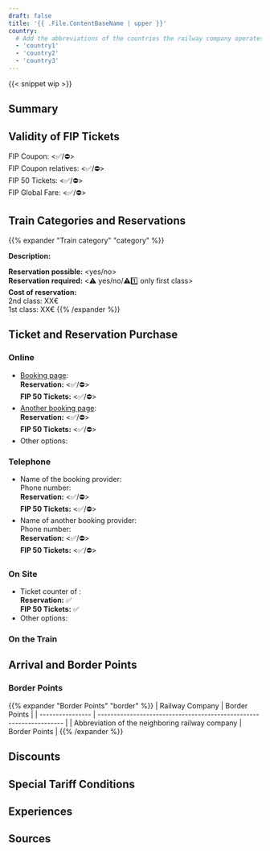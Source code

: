 ```yaml
---
draft: false
title: '{{ .File.ContentBaseName | upper }}'
country:
  # Add the abbreviations of the countries the railway company operates in.
  - 'country1'
  - 'country2'
  - 'country3'
---
```


<!-- Remove the WIP snippet if the page is complete -->
{{< snippet wip >}}

<!--
  Short description of the railway company. For example, the full name in the local language, alternative names, and information about whether it is a private or state railway.
-->

## Summary

<!--
  Bullet point summary of the most important features/FIP regulations of the railway company.
  For example:
  - Are FIP 50 and FIP Coupons accepted?
  - Is there a reservation requirement?
  - Are there any other special tariff regulations or deviations from other FIP railway companies?
-->

## Validity of FIP Tickets

FIP Coupon: <✅/⛔> \
FIP Coupon relatives: <✅/⛔> \
FIP 50 Tickets: <✅/⛔> \
FIP Global Fare: <✅/⛔>

<!--
  Where are FIP 50 tickets/FIP Coupons valid and are there any restrictions? Which ticket is required for entry (e.g., continuous FIP 50 ticket or FIP Coupons of both countries)?
-->

## Train Categories and Reservations

<!--
  Are reservations possible and where is there a reservation requirement?
-->

<!--
  For each train category, a separate section can be added according to the following principle:
  In the title, the following emojis can be used:
  - ⚠️ for a general reservation requirement
  - 1️⃣ für a reservation requirement in 1st class
-->
{{% expander "Train category" "category" %}}
<!-- Replace "Train category" with the name of the category, e.g. ICE. -->
**Description:**
<!-- Description of the category -->
**Reservation possible:** <yes/no> \
**Reservation required:** <⚠️ yes/no/⚠️1️⃣ only first class> \
**Cost of reservation:** <!-- Enter the costs here by class, route, etc. If there are no fixed prices, then provide a price range or examples. --> \
2nd class: XX€ \
1st class: XX€
{{% /expander %}}

## Ticket and Reservation Purchase

### Online

- [Booking page](<Link to the website>): \
  **Reservation:** <✅/⛔> \
  **FIP 50 Tickets:** <✅/⛔>
  <!-- Optional booking notes, how can FIP tickets or reservations be purchased? -->
- [Another booking page](<Link to the website>): \
  **Reservation:** <✅/⛔> \
  **FIP 50 Tickets:** <✅/⛔>
  <!-- Optional booking notes, how can FIP tickets or reservations be purchased? -->
- Other options:
  <!-- Other notes and additional websites for online booking/reservation. -->

### Telephone

- Name of the booking provider: \
  Phone number: <Phone number> \
  **Reservation:** <✅/⛔> \
  **FIP 50 Tickets:** <✅/⛔>
  <!-- Additional notes for booking by phone -->
- Name of another booking provider: \
  Phone number: <Phone number> \
  **Reservation:** <✅/⛔> \
  **FIP 50 Tickets:** <✅/⛔>
  <!-- Additional notes for booking by phone -->

### On Site

- Ticket counter of <Railway Company>: \
  **Reservation:** ✅ \
  **FIP 50 Tickets:** ✅
  <!-- Where are ticket counters generally located? If possible,add a to an overview. Add additional  information about purchasing at the counter. -->
- Other options:
  <!-- Can tickets also be purchased at other counters abroad, if so where? -->

### On the Train

<!--
  Can tickets with FIP discount still be purchased on the train, if so how and is there a surcharge?
-->

## Arrival and Border Points

### <Country Name>

<!--
  Which routes can be used from the respective country?
  What tips & recommendations are there for entry from the country
-->

### Border Points

<!--
  Add the border points with links to the neighboring railway companies.
-->

{{% expander "Border Points" "border" %}}
| Railway Company | Border Points                                                         |
| ---------------- | ------------------------------------------------------------------- |
| Abbreviation of the neighboring railway company              | Border Points             |
{{% /expander %}}

## Discounts

<!--
  What discounts can children receive and under what circumstances?
  What other discounts might there be?
-->

## Special Tariff Conditions

### <Route or Name>

<!--
  Description of the special condition, if there are special regulations on certain routes.
-->

## Experiences

<!--
  Personal experiences and special personal tips for the trip
-->

## Sources

[^1]: [<Source Name 1>](<Link>)
[^2]: [<Source Name 2>](<Link>)
